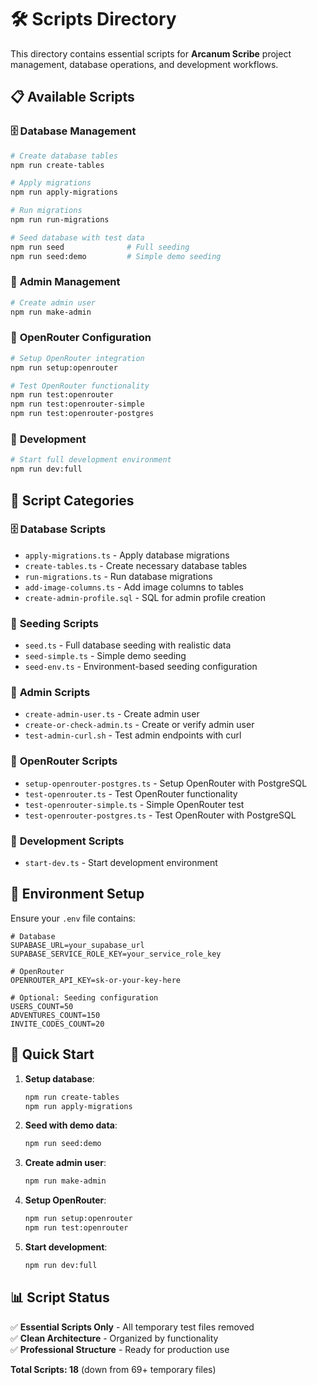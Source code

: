 # 🛠️ Scripts Directory

This directory contains essential scripts for **Arcanum Scribe** project management, database operations, and development workflows.

## 📋 Available Scripts

### 🗄️ **Database Management**
```bash
# Create database tables
npm run create-tables

# Apply migrations
npm run apply-migrations

# Run migrations
npm run run-migrations

# Seed database with test data
npm run seed              # Full seeding
npm run seed:demo         # Simple demo seeding
```

### 👤 **Admin Management**
```bash
# Create admin user
npm run make-admin
```

### 🤖 **OpenRouter Configuration**
```bash
# Setup OpenRouter integration
npm run setup:openrouter

# Test OpenRouter functionality
npm run test:openrouter
npm run test:openrouter-simple
npm run test:openrouter-postgres
```

### 🚀 **Development**
```bash
# Start full development environment
npm run dev:full
```

## 📁 **Script Categories**

### 🗄️ **Database Scripts**
- `apply-migrations.ts` - Apply database migrations
- `create-tables.ts` - Create necessary database tables
- `run-migrations.ts` - Run database migrations
- `add-image-columns.ts` - Add image columns to tables
- `create-admin-profile.sql` - SQL for admin profile creation

### 🌱 **Seeding Scripts**
- `seed.ts` - Full database seeding with realistic data
- `seed-simple.ts` - Simple demo seeding
- `seed-env.ts` - Environment-based seeding configuration

### 👤 **Admin Scripts**
- `create-admin-user.ts` - Create admin user
- `create-or-check-admin.ts` - Create or verify admin user
- `test-admin-curl.sh` - Test admin endpoints with curl

### 🤖 **OpenRouter Scripts**
- `setup-openrouter-postgres.ts` - Setup OpenRouter with PostgreSQL
- `test-openrouter.ts` - Test OpenRouter functionality
- `test-openrouter-simple.ts` - Simple OpenRouter test
- `test-openrouter-postgres.ts` - Test OpenRouter with PostgreSQL

### 🚀 **Development Scripts**
- `start-dev.ts` - Start development environment

## 🔧 **Environment Setup**

Ensure your `.env` file contains:
```env
# Database
SUPABASE_URL=your_supabase_url
SUPABASE_SERVICE_ROLE_KEY=your_service_role_key

# OpenRouter
OPENROUTER_API_KEY=sk-or-your-key-here

# Optional: Seeding configuration
USERS_COUNT=50
ADVENTURES_COUNT=150
INVITE_CODES_COUNT=20
```

## 🚀 **Quick Start**

1. **Setup database**:
   ```bash
   npm run create-tables
   npm run apply-migrations
   ```

2. **Seed with demo data**:
   ```bash
   npm run seed:demo
   ```

3. **Create admin user**:
   ```bash
   npm run make-admin
   ```

4. **Setup OpenRouter**:
   ```bash
   npm run setup:openrouter
   npm run test:openrouter
   ```

5. **Start development**:
   ```bash
   npm run dev:full
   ```

## 📊 **Script Status**

✅ **Essential Scripts Only** - All temporary test files removed  
✅ **Clean Architecture** - Organized by functionality  
✅ **Professional Structure** - Ready for production use  

**Total Scripts: 18** (down from 69+ temporary files) 